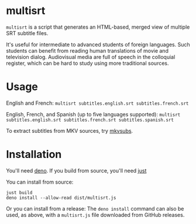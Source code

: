 # multisrt

`multisrt` is a script that generates an HTML-based, merged view of multiple SRT subtitle files.

It's useful for intermediate to advanced students of foreign languages.
Such students can benefit from reading human translations of movie and television dialog.
Audiovisual media are full of speech in the colloquial register, which can be hard to
study using more traditional sources.

# Usage

English and French: `multisrt subtitles.english.srt subtitles.french.srt`

English, French, and Spanish (up to five languages supported):
`multisrt subtitles.english.srt subtitles.french.srt subtitles.spanish.srt`

To extract subtitles from MKV sources, try [mkvsubs](https://github.com/wydengyre/mkvsubs).

# Installation

You'll need [deno](https://deno.land).
If you build from source, you'll need [just](https://github.com/casey/just)

You can install from source:

    just build
    deno install --allow-read dist/multisrt.js

Or you can install from a release:
The `deno install` command can also be used, as above, with a `multisrt.js` file downloaded from GitHub releases.
